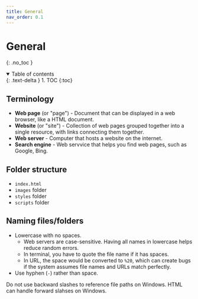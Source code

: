 ```yaml
---
title: General
nav_order: 0.1
---
```


# General
{: .no_toc }

<details open markdown="block">
  <summary>
    Table of contents
  </summary>
  {: .text-delta }
1. TOC
{:toc}
</details>

## Terminology
- **Web page** (or "page") - Document that can be displayed in a web browser, like a HTML document.
- **Website** (or "site") - Collection of web pages grouped together into a single resource, with links connecting them together.
- **Web server** - Computer that hosts a website on the internet.
- **Search engine** - Web servvice that helps you find web pages, such as Google, Bing.

## Folder structure
- `index.html`
- `images` folder
- `styles` folder
- `scripts` folder

## Naming files/folders
- Lowercase with no spaces.
    - Web servers are case-sensitive. Having all names in lowercase helps reduce random errors.
    - In terminal, you have to quote the file name if it has spaces.
    - In URL, the space would be converted to `%20`, which can create bugs if the system assumes file names and URLs match perfectly.
- Use hyphen (`-`) rather than space.

Do not use backward slashes to reference file paths on Windows. HTML can handle forward slahses on Windows.
